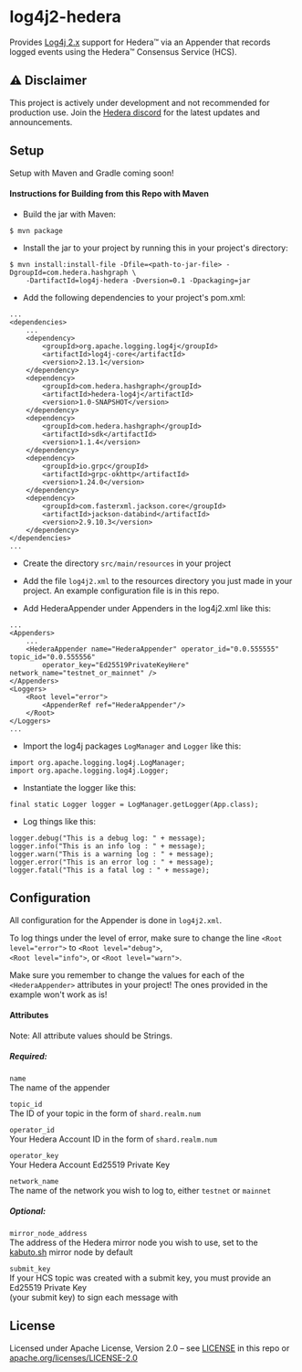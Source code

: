 # log4j2-hedera
Provides [Log4j 2.x] support for Hedera™ via an Appender that records logged events using the Hedera™ Consensus Service (HCS).

[Log4j 2.x]: https://logging.apache.org/log4j/2.x/

## ⚠️ Disclaimer

This project is actively under development and not recommended for production use. 
Join the [Hedera discord](https://hedera.com/discord) for the latest updates and announcements.

## Setup

Setup with Maven and Gradle coming soon!

#### Instructions for Building from this Repo with Maven

* Build the jar with Maven:
```
$ mvn package
```


* Install the jar to your project by running this in your project's directory:
```
$ mvn install:install-file -Dfile=<path-to-jar-file> -DgroupId=com.hedera.hashgraph \
    -DartifactId=log4j-hedera -Dversion=0.1 -Dpackaging=jar
```


* Add the following dependencies to your project's pom.xml:
```
...
<dependencies>
    ...
    <dependency>
        <groupId>org.apache.logging.log4j</groupId>
        <artifactId>log4j-core</artifactId>
        <version>2.13.1</version>
    </dependency>
    <dependency>
        <groupId>com.hedera.hashgraph</groupId>
        <artifactId>hedera-log4j</artifactId>
        <version>1.0-SNAPSHOT</version>
    </dependency>
    <dependency>
        <groupId>com.hedera.hashgraph</groupId>
        <artifactId>sdk</artifactId>
        <version>1.1.4</version>
    </dependency>
    <dependency>
        <groupId>io.grpc</groupId>
        <artifactId>grpc-okhttp</artifactId>
        <version>1.24.0</version>
    </dependency>
    <dependency>
        <groupId>com.fasterxml.jackson.core</groupId>
        <artifactId>jackson-databind</artifactId>
        <version>2.9.10.3</version>
    </dependency>
</dependencies>
...
```


* Create the directory `src/main/resources` in your project


* Add the file `log4j2.xml` to the resources directory you just made in your project.  An example configuration file is in this repo.


* Add HederaAppender under Appenders in the log4j2.xml like this:
```
...
<Appenders>
    ...
    <HederaAppender name="HederaAppender" operator_id="0.0.555555" topic_id="0.0.555556" 
        operator_key="Ed25519PrivateKeyHere" network_name="testnet_or_mainnet" />
</Appenders>
<Loggers>
    <Root level="error">
        <AppenderRef ref="HederaAppender"/>
    </Root>
</Loggers>
...
```


* Import the log4j packages `LogManager` and `Logger` like this:
```
import org.apache.logging.log4j.LogManager;
import org.apache.logging.log4j.Logger;
```


* Instantiate the logger like this:
```
final static Logger logger = LogManager.getLogger(App.class);
```


* Log things like this:
```
logger.debug("This is a debug log: " + message);
logger.info("This is an info log : " + message);
logger.warn("This is a warning log : " + message);
logger.error("This is an error log : " + message);
logger.fatal("This is a fatal log : " + message);
```

## Configuration

All configuration for the Appender is done in `log4j2.xml`.

To log things under the level of error, make sure to change the line `<Root level="error">` to `<Root level="debug">`,\
`<Root level="info">`, or `<Root level="warn">`.

Make sure you remember to change the values for each of the `<HederaAppender>` attributes in your project!  The ones provided in the example won't work as is!

#### Attributes

Note: All attribute values should be Strings.

##### Required:

```name```\
The name of the appender

```topic_id```\
The ID of your topic in the form of `shard.realm.num`

```operator_id```\
Your Hedera Account ID in the form of `shard.realm.num`

```operator_key```\
Your Hedera Account Ed25519 Private Key

```network_name```\
The name of the network you wish to log to, either `testnet` or `mainnet`

##### Optional:

```mirror_node_address```\
The address of the Hedera mirror node you wish to use, set to the [kabuto.sh](https://docs.kabuto.sh) mirror node by default

```submit_key```\
If your HCS topic was created with a submit key, you must provide an Ed25519 Private Key\
(your submit key) to sign each message with

## License

Licensed under Apache License,
Version 2.0 – see [LICENSE](LICENSE) in this repo
or [apache.org/licenses/LICENSE-2.0](http://www.apache.org/licenses/LICENSE-2.0)
